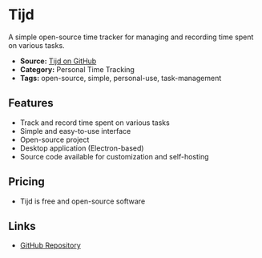 # Tijd

A simple open-source time tracker for managing and recording time spent on various tasks.

- **Source:** [Tijd on GitHub](https://github.com/timoweiss/tijd)
- **Category:** Personal Time Tracking
- **Tags:** open-source, simple, personal-use, task-management

## Features
- Track and record time spent on various tasks
- Simple and easy-to-use interface
- Open-source project
- Desktop application (Electron-based)
- Source code available for customization and self-hosting

## Pricing
- Tijd is free and open-source software

## Links
- [GitHub Repository](https://github.com/timoweiss/tijd)